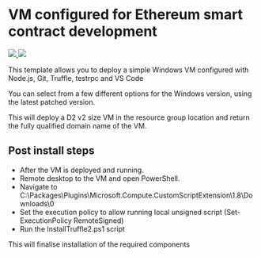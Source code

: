 # VM configured for Ethereum smart contract development 

<a href="https://portal.azure.com/#create/Microsoft.Template/uri/https%3A%2F%2Fraw.githubusercontent.com%2FAzure%2Fazure-quickstart-templates%2Fmaster%2F101-vm-simple-windows%2Fazuredeploy.json" target="_blank">
    <img src="http://azuredeploy.net/deploybutton.png"/>
</a>
<a href="http://armviz.io/#/?load=https%3A%2F%2Fraw.githubusercontent.com%2FAzure%2Fazure-quickstart-templates%2Fmaster%2F101-vm-simple-windows%2Fazuredeploy.json" target="_blank">
    <img src="http://armviz.io/visualizebutton.png"/>
</a>

This template allows you to deploy a simple Windows VM configured with Node.js, Git, Truffle, testrpc and VS Code

You can select from a few different options for the Windows version, using the latest patched version.

This will deploy a D2 v2 size VM in the resource group location and return the fully qualified domain name of the VM.

## Post install steps

* After the VM is deployed and running.
* Remote desktop to the VM and open PowerShell.
* Navigate to C:\Packages\Plugins\Microsoft.Compute.CustomScriptExtension\1.8\Downloads\0
* Set the execution policy to allow running local unsigned script (Set-ExecutionPolicy RemoteSigned)
* Run the InstallTruffle2.ps1 script

This will finalise installation of the required components
